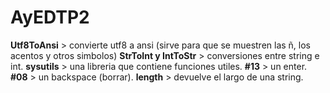 # AyEDTP2

**Utf8ToAnsi** > convierte utf8 a ansi (sirve para que se muestren las ñ, los acentos y otros simbolos)
**StrToInt y IntToStr** > conversiones entre string e int.
**sysutils** > una libreria que contiene funciones utiles.
**#13** > un enter. **#08** > un backspace (borrar).
**length** > devuelve el largo de una string.

